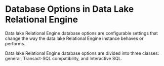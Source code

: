 <!-- loioa629349a84f210158efed53aa6889155 -->

# Database Options in Data Lake Relational Engine

Data lake Relational Engine database options are configurable settings that change the way the data lake Relational Engine instance behaves or performs.

Data lake Relational Engine database options are divided into three classes: general, Transact-SQL compatibility, and Interactive SQL.

